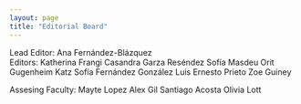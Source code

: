 ```yaml
---
layout: page
title: "Editorial Board"
---
```


Lead Editor: Ana Fernández-Blázquez   
Editors: Katherina Frangi 
Casandra Garza Reséndez
Sofía Masdeu
Orit Gugenheim Katz
Sofía Fernández González
Luis Ernesto Prieto
Zoe Guiney

Assesing Faculty: Mayte Lopez
Alex Gil
Santiago Acosta
Olivia Lott
